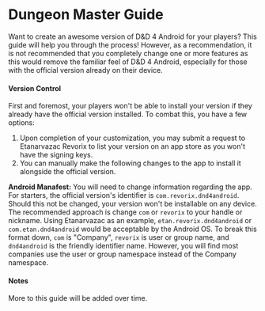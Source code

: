Dungeon Master Guide
====================
Want to create an awesome version of D&D 4 Android for your players? This guide will help you through the process! However, as a recommendation, it is not recommended that you completely change one or more features as this would remove the familiar feel of D&D 4 Android, especially for those with the official version already on their device.

#### Version Control
First and foremost, your players won't be able to install your version if they already have the official version installed. To combat this, you have a few options:
1. Upon completion of your customization, you may submit a request to Etanarvazac Revorix to list your version on an app store as you won't have the signing keys.
2. You can manually make the following changes to the app to install it alongside the official version.

**Android Manafest:**
You will need to change information regarding the app. For starters, the official version's identifier is `com.revorix.dnd4android`. Should this not be changed, your version won't be installable on any device. The recommended approach is change `com` or `revorix` to your handle or nickname. Using Etanarvazac as an example, `etan.revorix.dnd4android` or `com.etan.dnd4android` would be acceptable by the Android OS. To break this format down, `com` is "Company", `revorix` is user or group name, and `dnd4android` is the friendly identifier name. However, you will find most companies use the user or group namespace instead of the Company namespace.

#### Notes
More to this guide will be added over time.
